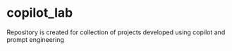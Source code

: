 # copilot_lab
Repository is created for collection of projects developed using copilot and prompt engineering

